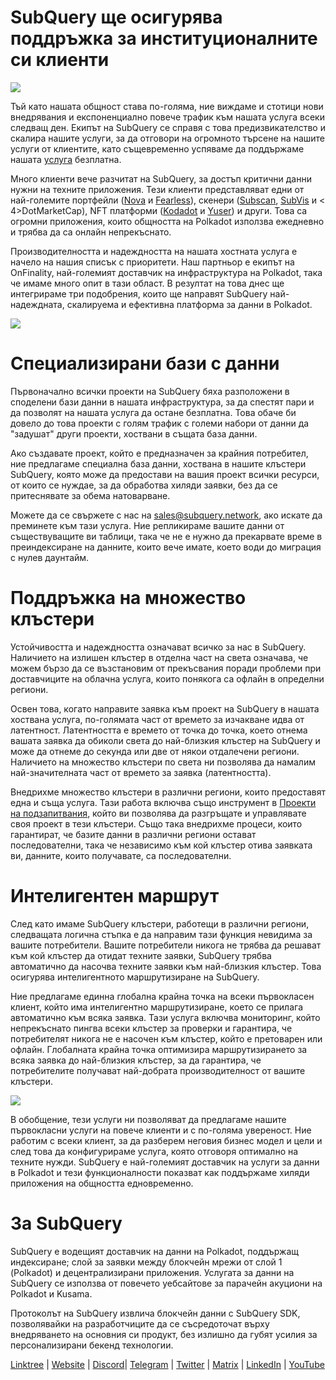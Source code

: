 # SubQuery ще осигурява поддръжка за институционалните си клиенти

![](https://miro.medium.com/max/1400/1*z_StqAT5KeaxQLBCm-xpRQ.jpeg)

Тъй като нашата общност става по-голяма, ние виждаме и стотици нови внедрявания и експоненциално повече трафик към нашата услуга всеки следващ ден. Екипът на SubQuery се справя с това предизвикателство и скалира нашите услуги, за да отговори на огромното търсене на нашите услуги от клиентите, като същевременно успяваме да поддържаме нашата [услуга](https://projects.subquery.network/) безплатна.

Много клиенти вече разчитат на SubQuery, за достъп критични данни нужни на техните приложения. Тези клиенти представляват едни от най-големите портфейли ([Nova](https://novawallet.io/) и [Fearless](https://fearlesswallet.io/)), скенери ([Subscan](https://www.subscan.io/), [SubVis](https://www.subvis.io/) и < 4>DotMarketCap</a>), NFT платформи ([Kodadot](https://kodadot.xyz/) и [Yuser](https://yuser.co/)) и други. Това са огромни приложения, които общността на Polkadot използва ежедневно и трябва да са онлайн непрекъснато.

Производителността и надеждността на нашата хостната услуга е начело на нашия списък с приоритети. Наш партньор е екипът на OnFinality, най-големият доставчик на инфраструктура на Polkadot, така че имаме много опит в тази област. В резултат на това днес ще интегрираме три подобрения, които ще направят SubQuery най-надеждната, скалируема и ефективна платформа за данни в Polkadot.

![](https://miro.medium.com/max/1200/1*QckhJzjQqw9czpBMRhXgXQ.gif)

# Специализирани бази с данни

Първоначално всички проекти на SubQuery бяха разположени в споделени бази данни в нашата инфраструктура, за да спестят пари и да позволят на нашата услуга да остане безплатна. Това обаче би довело до това проекти с голям трафик с големи набори от данни да "задушат" други проекти, хоствани в същата база данни.

Ако създавате проект, който е предназначен за крайния потребител, ние предлагаме специална база данни, хоствана в нашите клъстери SubQuery, която може да предостави на вашия проект всички ресурси, от които се нуждае, за да обработва хиляди заявки, без да се притеснявате за обема натоварване.

Можете да се свържете с нас на sales@subquery.network, ако искате да преминете към тази услуга. Ние репликираме вашите данни от съществуващите ви таблици, така че не е нужно да прекарвате време в преиндексиране на данните, които вече имате, което води до миграция с нулев даунтайм.

# Поддръжка на множество клъстери

Устойчивостта и надеждността означават всичко за нас в SubQuery. Наличието на излишен клъстер в отделна част на света означава, че можем бързо да се възстановим от прекъсвания поради проблеми при доставчиците на облачна услуга, които понякога са офлайн в определни региони.

Освен това, когато направите заявка към проект на SubQuery в нашата хоствана услуга, по-голямата част от времето за изчакване идва от латентност. Латентността е времето от точка до точка, което отнема вашата заявка да обиколи света до най-близкия клъстер на SubQuery и може да отнеме до секунда или две от някои отдалечени региони. Наличието на множество клъстери по света ни позволява да намалим най-значителната част от времето за заявка (латентността).

Внедрихме множество клъстери в различни региони, които предоставят една и съща услуга. Тази работа включва също инструмент в [Проекти на подзапитвания](https://project.subquery.network/), който ви позволява да разгръщате и управлявате своя проект в тези клъстери. Също така внедрихме процеси, които гарантират, че базите данни в различни региони остават последователни, така че независимо към кой клъстер отива заявката ви, данните, които получавате, са последователни.

# Интелигентен маршрут

След като имаме SubQuery клъстери, работещи в различни региони, следващата логична стъпка е да направим тази функция невидима за вашите потребители. Вашите потребители никога не трябва да решават към кой клъстер да отидат техните заявки, SubQuery трябва автоматично да насочва техните заявки към най-близкия клъстер. Това осигурява интелигентното маршрутизиране на SubQuery.

Ние предлагаме единна глобална крайна точка на всеки първокласен клиент, който има интелигентно маршрутизиране, което се прилага автоматично към всяка заявка. Тази услуга включва мониторинг, който непрекъснато пингва всеки клъстер за проверки и гарантира, че потребителят никога не е насочен към клъстер, който е претоварен или офлайн. Глобалната крайна точка оптимизира маршрутизирането за всяка заявка до най-близкия клъстер, за да гарантира, че потребителите получават най-добрата производителност от вашите клъстери.

![](https://miro.medium.com/max/1000/0*DNXDiABzli0et1MU)

В обобщение, тези услуги ни позволяват да предлагаме нашите първокласни услуги на повече клиенти и с по-голяма увереност. Ние работим с всеки клиент, за да разберем неговия бизнес модел и цели и след това да конфигурираме услуга, която отговоря оптимално на техните нужди. SubQuery е най-големият доставчик на услуги за данни в Polkadot и тези функционалности показват как поддържаме хиляди приложения на общността едновременно.

# За SubQuery

SubQuery е водещият доставчик на данни на Polkadot, поддържащ индексиране; слой за заявки между блокчейн мрежи от слой 1 (Polkadot) и децентрализирани приложения. Услугата за данни на SubQuery се използва от повечето уебсайтове за парачейн акуциони на Polkadot и Kusama.

Протоколът на SubQuery извлича блокчейн данни с SubQuery SDK, позволявайки на разработчиците да се съсредоточат върху внедряването на основния си продукт, без излишно да губят усилия за персонализирани бекенд технологии.

[Linktree](https://linktr.ee/subquerynetwork)  |  [Website](https://subquery.network/)  |  [Discord](https://discord.com/invite/78zg8aBSMG)|  [Telegram](https://t.me/subquerynetwork)  |  [Twitter](https://twitter.com/subquerynetwork)  |  [Matrix](https://matrix.to/#/#subquery:matrix.org)  |  [LinkedIn](https://www.linkedin.com/company/subquery)  |  [YouTube](https://www.youtube.com/channel/UCi1a6NUUjegcLHDFLr7CqLw)
